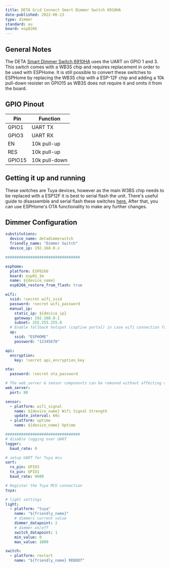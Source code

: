 ```yaml
---
title: DETA Grid Connect Smart Dimmer Switch 6910HA
date-published: 2022-06-23
type: dimmer
standard: au
board: esp8266
---
```


## General Notes

The DETA [Smart Dimmer Switch 6910HA](https://www.bunnings.com.au/deta-white-grid-connect-smart-touch-single-dimmer_p0237206) uses the UART on GPIO 1 and 3. This switch comes with a WB3S chip and requires replacement in order to be used with ESPHome.
It is still possible to convert these switches to ESPHome by replacing the WB3S chip with a ESP-12F chip and adding a 10k pull-down resister on GPIO15 as WB3S does not require it and omits it from the board.

## GPIO Pinout

| Pin    | Function      |
| ------ | ------------- |
| GPIO1  | UART TX       |
| GPIO3  | UART RX       |
| EN     | 10k pull-up   |
| RES    | 10k pull-up   |
| GPIO15 | 10k pull-down |

## Getting it up and running

These switches are Tuya devices, however as the main W3BS chip needs to be replaced with a ESP12F it is best to serial flash the unit. There's useful guide to disassemble and serial flash these switches [here.](https://blog.mikejmcguire.com/2020/05/22/deta-grid-connect-3-and-4-gang-light-switches-and-home-assistant/) After that, you can use ESPHome's OTA functionality to make any further changes.

## Dimmer Configuration

```yaml
substitutions:
  device_name: detadimmerwitch
  friendly_name: "Dimmer Switch"
  device_ip: 192.168.0.x

#################################

esphome:
  platform: ESP8266
  board: esp01_1m
  name: ${device_name}
  esp8266_restore_from_flash: true

wifi:
  ssid: !secret wifi_ssid
  password: !secret wifi_password
  manual_ip:
    static_ip: ${device_ip}
    gateway: 192.168.0.1
    subnet: 255.255.255.0
  # Enable fallback hotspot (captive portal) in case wifi connection fails
  ap:
    ssid: "ESPHOME"
    password: "12345678"

api:
  encryption:
    key: !secret api_encryption_key

ota:
  password: !secret ota_password

# The web_server & sensor components can be removed without affecting core functionaility.
web_server:
  port: 80

sensor:
  - platform: wifi_signal
    name: ${device_name} Wifi Signal Strength
    update_interval: 60s
  - platform: uptime
    name: ${device_name} Uptime

#################################
# disable logging over UART
logger:
  baud_rate: 0

# setup UART for Tuya mcu
uart:
  rx_pin: GPIO3
  tx_pin: GPIO1
  baud_rate: 9600

# Register the Tuya MCU connection
tuya:

# light settings
light:
  - platform: "tuya"
    name: "${friendly_name}"
    # dimmers current value
    dimmer_datapoint: 2
    # dimmer on/off
    switch_datapoint: 1
    min_value: 0
    max_value: 1000

switch:
  - platform: restart
    name: "${friendly_name} REBOOT"
```
